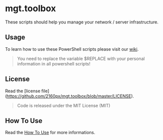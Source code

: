 # mgt.toolbox

These scripts should help you manage your network / server infrastructure.

Usage
------

To learn how to use these PowerShell scripts please visit our [wiki](https://github.com/2160px/mgt.toolbox/wiki).
> You need to replace the variable $REPLACE with your personal information in all powershell scripts!

License
------

Read the [license file] (https://github.com/2160px/mgt.toolbox/blob/master/LICENSE).
> Code is released under the MIT License (MIT)

How To Use
------

Read the [How To Use](https://github.com/2160px/mgt.toolbox/wiki/How-To-Use) for more informations.

